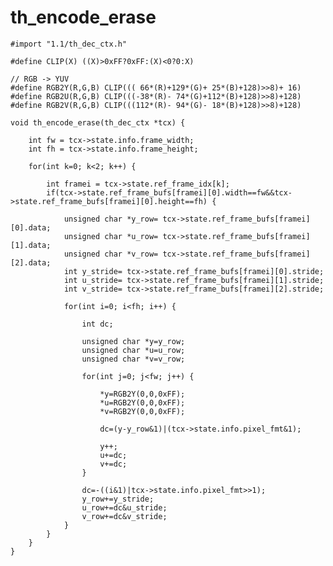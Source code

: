 # th\_encode\_erase

    #import "1.1/th_dec_ctx.h"
    
    #define CLIP(X) ((X)>0xFF?0xFF:(X)<0?0:X)

    // RGB -> YUV
    #define RGB2Y(R,G,B) CLIP((( 66*(R)+129*(G)+ 25*(B)+128)>>8)+ 16)
    #define RGB2U(R,G,B) CLIP(((-38*(R)- 74*(G)+112*(B)+128)>>8)+128)
    #define RGB2V(R,G,B) CLIP(((112*(R)- 94*(G)- 18*(B)+128)>>8)+128)

    void th_encode_erase(th_dec_ctx *tcx) {
            
        int fw = tcx->state.info.frame_width;
        int fh = tcx->state.info.frame_height;
            
        for(int k=0; k<2; k++) {
            
            int framei = tcx->state.ref_frame_idx[k];
            if(tcx->state.ref_frame_bufs[framei][0].width==fw&&tcx->state.ref_frame_bufs[framei][0].height==fh) {
                
                unsigned char *y_row= tcx->state.ref_frame_bufs[framei][0].data;
                unsigned char *u_row= tcx->state.ref_frame_bufs[framei][1].data;
                unsigned char *v_row= tcx->state.ref_frame_bufs[framei][2].data;
                int y_stride= tcx->state.ref_frame_bufs[framei][0].stride;
                int u_stride= tcx->state.ref_frame_bufs[framei][1].stride;
                int v_stride= tcx->state.ref_frame_bufs[framei][2].stride;
                
                for(int i=0; i<fh; i++) {
                    
                    int dc;
                    
                    unsigned char *y=y_row;
                    unsigned char *u=u_row;
                    unsigned char *v=v_row;
                    
                    for(int j=0; j<fw; j++) {
                        
                        *y=RGB2Y(0,0,0xFF);
                        *u=RGB2Y(0,0,0xFF);
                        *v=RGB2Y(0,0,0xFF);
                        
                        dc=(y-y_row&1)|(tcx->state.info.pixel_fmt&1);
                        
                        y++;
                        u+=dc;
                        v+=dc;
                    }
                    
                    dc=-((i&1)|tcx->state.info.pixel_fmt>>1);
                    y_row+=y_stride;
                    u_row+=dc&u_stride;
                    v_row+=dc&v_stride;
                }
            }
        }
    }
		
